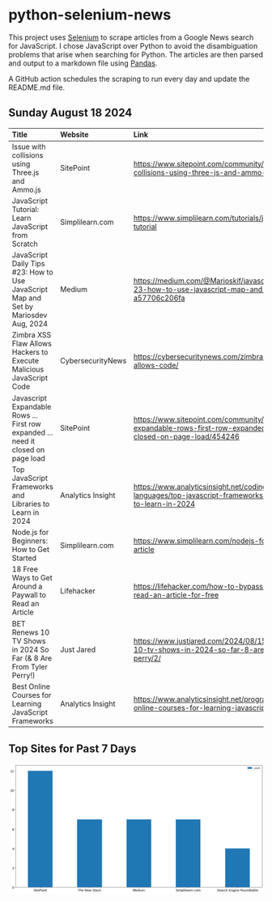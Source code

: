 # python-selenium-news

This project uses [Selenium](https://www.seleniumhq.org/) to scrape articles from a Google News search for JavaScript.
I chose JavaScript over Python to avoid the disambiguation problems that arise when searching for Python.
The articles are then parsed and output to a markdown file using [Pandas](https://pandas.pydata.org/).

A GitHub action schedules the scraping to run every day and update the README.md file.

## Sunday August 18 2024


| Title                                                                                 | Website           | Link                                                                                                                   |
|:--------------------------------------------------------------------------------------|:------------------|:-----------------------------------------------------------------------------------------------------------------------|
| Issue with collisions using Three.js and Ammo.js                                      | SitePoint         | https://www.sitepoint.com/community/t/issue-with-collisions-using-three-js-and-ammo-js/454350                          |
| JavaScript Tutorial: Learn JavaScript from Scratch                                    | Simplilearn.com   | https://www.simplilearn.com/tutorials/javascript-tutorial                                                              |
| JavaScript Daily Tips #23: How to Use JavaScript Map and Set  by Mariosdev  Aug, 2024 | Medium            | https://medium.com/@Marioskif/javascript-daily-tips-23-how-to-use-javascript-map-and-set-a57706c206fa                  |
| Zimbra XSS Flaw Allows Hackers to Execute Malicious JavaScript Code                   | CybersecurityNews | https://cybersecuritynews.com/zimbra-xss-flaw-allows-code/                                                             |
| Javascript Expandable Rows ... First row expanded ... need it closed on page load     | SitePoint         | https://www.sitepoint.com/community/t/javascript-expandable-rows-first-row-expanded-need-it-closed-on-page-load/454246 |
| Top JavaScript Frameworks and Libraries to Learn in 2024                              | Analytics Insight | https://www.analyticsinsight.net/coding/programming-languages/top-javascript-frameworks-and-libraries-to-learn-in-2024 |
| Node.js for Beginners: How to Get Started                                             | Simplilearn.com   | https://www.simplilearn.com/nodejs-for-beginners-article                                                               |
| 18 Free Ways to Get Around a Paywall to Read an Article                               | Lifehacker        | https://lifehacker.com/how-to-bypass-a-paywall-to-read-an-article-for-free                                             |
| BET Renews 10 TV Shows in 2024 So Far (& 8 Are From Tyler Perry!)                     | Just Jared        | https://www.justjared.com/2024/08/15/bet-renews-10-tv-shows-in-2024-so-far-8-are-from-tyler-perry/2/                   |
| Best Online Courses for Learning JavaScript Frameworks                                | Analytics Insight | https://www.analyticsinsight.net/programming/best-online-courses-for-learning-javascript-frameworks                    |
## Top Sites for Past 7 Days

![Graph of Top Sites](https://raw.githubusercontent.com/dan-mba/python-selenium-news/main/last-week.png)
